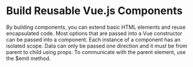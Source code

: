 # Build Reusable Vue.js Components

By building components, you can extend basic HTML elements and reuse encapsulated code. Most options that are passed into a Vue constructor can be passed into a component. Each instance of a component has an isolated scope. Data can only be passed one direction and it must be from parent to child using props. To communicate with the parent element, use the $emit method.